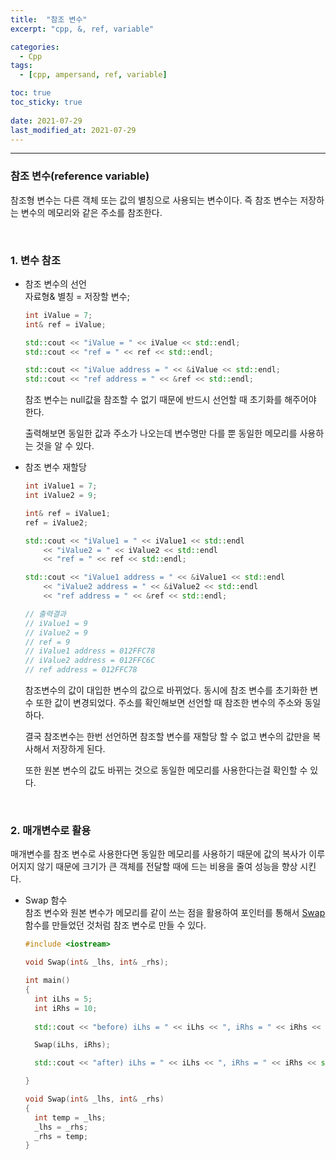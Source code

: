 ```yaml
---
title:  "참조 변수"
excerpt: "cpp, &, ref, variable"

categories:
  - Cpp
tags:
  - [cpp, ampersand, ref, variable]

toc: true
toc_sticky: true
 
date: 2021-07-29
last_modified_at: 2021-07-29
---  
```


***

### 참조 변수(reference variable)
참조형 변수는 다른 객체 또는 값의 별칭으로 사용되는 변수이다. 즉 참조 변수는 저장하는 변수의 메모리와 같은 주소를 참조한다.

<br/>


### 1. 변수 참조
  * 참조 변수의 선언  
    자료형& 별칭 = 저장할 변수;  

    ```cpp
    int iValue = 7;
    int& ref = iValue;

    std::cout << "iValue = " << iValue << std::endl;
    std::cout << "ref = " << ref << std::endl;

    std::cout << "iValue address = " << &iValue << std::endl;
    std::cout << "ref address = " << &ref << std::endl;
    ```
    참조 변수는 null값을 참조할 수 없기 때문에 반드시 선언할 때 초기화를 해주어야 한다.

    출력해보면 동일한 값과 주소가 나오는데 변수명만 다를 뿐 동일한 메모리를 사용하는 것을 알 수 있다.

  * 참조 변수 재할당

    ```cpp
    int iValue1 = 7;
    int iValue2 = 9;

    int& ref = iValue1;
    ref = iValue2;

    std::cout << "iValue1 = " << iValue1 << std::endl 
        << "iValue2 = " << iValue2 << std::endl 
        << "ref = " << ref << std::endl;

    std::cout << "iValue1 address = " << &iValue1 << std::endl
        << "iValue2 address = " << &iValue2 << std::endl 
        << "ref address = " << &ref << std::endl;
    
    // 출력결과
    // iValue1 = 9
    // iValue2 = 9
    // ref = 9
    // iValue1 address = 012FFC78
    // iValue2 address = 012FFC6C
    // ref address = 012FFC78
    ```

    참조변수의 값이 대입한 변수의 값으로 바뀌었다. 동시에 참조 변수를 초기화한 변수 또한 값이 변경되었다. 주소를 확인해보면 선언할 때 참조한 변수의 주소와 동일하다.  

    결국 참조변수는 한번 선언하면 참조할 변수를 재할당 할 수 없고 변수의 값만을 복사해서 저장하게 된다. 

    또한 원본 변수의 값도 바뀌는 것으로 동일한 메모리를 사용한다는걸 확인할 수 있다.


<br/>

### 2. 매개변수로 활용

  매개변수를 참조 변수로 사용한다면 동일한 메모리를 사용하기 때문에 값의 복사가 이루어지지 않기 때문에 크기가 큰 객체를 전달할 때에 드는 비용을 줄여 성능을 향상 시킨다.  
  
  * Swap 함수  
    참조 변수와 원본 변수가 메모리를 같이 쓰는 점을 활용하여 
    포인터를 통해서 [Swap](https://bakcoding.github.io/c/c18-temp/) 함수를 만들었던 것처럼 참조 변수로 만들 수 있다.  

    ```cpp
    #include <iostream>

    void Swap(int& _lhs, int& _rhs);

    int main()
    {
      int iLhs = 5;
      int iRhs = 10;
      
      std::cout << "before) iLhs = " << iLhs << ", iRhs = " << iRhs << std::endl;

      Swap(iLhs, iRhs);

      std::cout << "after) iLhs = " << iLhs << ", iRhs = " << iRhs << std::endl;

    }

    void Swap(int& _lhs, int& _rhs)
    {
      int temp = _lhs;
      _lhs = _rhs;
      _rhs = temp;
    }
    ```

    